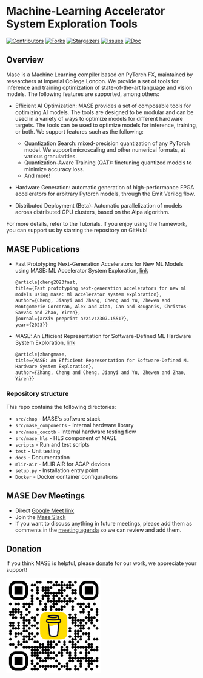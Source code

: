 # Machine-Learning Accelerator System Exploration Tools

[![Contributors][contributors-shield]][contributors-url]
[![Forks][forks-shield]][forks-url]
[![Stargazers][stars-shield]][stars-url]
[![Issues][issues-shield]][issues-url]
[![Doc][doc-shield]][doc-url]

[contributors-shield]: https://img.shields.io/github/contributors/DeepWok/mase.svg?style=flat
[contributors-url]: https://github.com/DeepWok/mase/graphs/contributors
[forks-shield]: https://img.shields.io/github/forks/DeepWok/mase.svg?style=flat
[forks-url]: https://github.com/DeepWok/mase/network/members
[stars-shield]: https://img.shields.io/github/stars/DeepWok/mase.svg?style=flat
[stars-url]: https://github.com/DeepWok/mase/stargazers
[issues-shield]: https://img.shields.io/github/issues/DeepWok/mase.svg?style=flat
[issues-url]: https://github.com/DeepWok/mase/issues
[license-shield]: https://img.shields.io/github/license/DeepWok/mase.svg?style=flat
[license-url]: https://github.com/DeepWok/mase/blob/master/LICENSE.txt
[issues-shield]: https://img.shields.io/github/issues/DeepWok/mase.svg?style=flat
[issues-url]: https://github.com/DeepWok/mase/issues
[doc-shield]: https://readthedocs.org/projects/pytorch-geometric/badge/?version=latest
[doc-url]: https://deepwok.github.io/mase/

## Overview

Mase is a Machine Learning compiler based on PyTorch FX, maintained by researchers at Imperial College London. We provide a set of tools for inference and training optimization of state-of-the-art language and vision models. The following features are supported, among others:

- Efficient AI Optimization: 
  MASE provides a set of composable tools for optimizing AI models. The tools are designed to be modular and can be used in a variety of ways to optimize models for different hardware targets. The tools can be used to optimize models for inference, training, or both. We support features such as the following:

  - Quantization Search: mixed-precision quantization of any PyTorch model. We support microscaling and other numerical formats, at various granularities.
  - Quantization-Aware Training (QAT): finetuning quantized models to minimize accuracy loss.
  - And more!

- Hardware Generation: automatic generation of high-performance FPGA accelerators for arbitrary Pytorch models, through the Emit Verilog flow.

- Distributed Deployment (Beta): Automatic parallelization of models across distributed GPU clusters, based on the Alpa algorithm.

For more details, refer to the Tutorials. If you enjoy using the framework, you can support us by starring the repository on GitHub!


## MASE Publications

* Fast Prototyping Next-Generation Accelerators for New ML Models using MASE: ML Accelerator System Exploration, [link](https://arxiv.org/abs/2307.15517)
  ```
  @article{cheng2023fast,
  title={Fast prototyping next-generation accelerators for new ml models using mase: Ml accelerator system exploration},
  author={Cheng, Jianyi and Zhang, Cheng and Yu, Zhewen and Montgomerie-Corcoran, Alex and Xiao, Can and Bouganis, Christos-Savvas and Zhao, Yiren},
  journal={arXiv preprint arXiv:2307.15517},
  year={2023}}
  ```
* MASE: An Efficient Representation for Software-Defined ML Hardware System Exploration, [link](https://openreview.net/forum?id=Z7v6mxNVdU)
  ```
  @article{zhangmase,
  title={MASE: An Efficient Representation for Software-Defined ML Hardware System Exploration},
  author={Zhang, Cheng and Cheng, Jianyi and Yu, Zhewen and Zhao, Yiren}}
  ```
### Repository structure

This repo contains the following directories:
* `src/chop` - MASE's software stack
* `src/mase_components` - Internal hardware library
* `src/mase_cocotb` - Internal hardware testing flow
* `src/mase_hls` - HLS component of MASE
* `scripts` - Run and test scripts  
* `test` - Unit testing 
* `docs` - Documentation
* `mlir-air` - MLIR AIR for ACAP devices
* `setup.py` - Installation entry point
* `Docker` - Docker container configurations

## MASE Dev Meetings

* Direct [Google Meet link](meet.google.com/fke-zvii-tgv)
* Join the [Mase Slack](https://join.slack.com/t/mase-tools/shared_invite/zt-2gl60pvur-pktLLLAsYEJTxvYFgffCog)
* If you want to discuss anything in future meetings, please add them as comments in the [meeting agenda](https://docs.google.com/document/d/12m96h7gOhhmikniXIu44FJ0sZ2mSxg9SqyX-Uu3s-tc/edit?usp=sharing) so we can review and add them.

## Donation  

If you think MASE is helpful, please [donate](https://www.buymeacoffee.com/mase_tools) for our work, we appreciate your support!

<img src='./docs/imgs/bmc_qr.png' width='250'>

